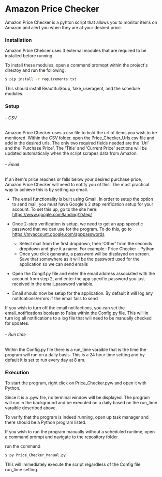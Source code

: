 # Amazon Price Checker

Amazon Price Checker is a pyhton script that allows you to monitor items on Amazon and alert you when they are at your desired price.

### Installation

Amazon Price Chekcer uses 3 external modules that are required to be installed before running.

To install these modules, open a command promopt within the project's directoy and run the following: 

```sh
$ pip install -r requirements.txt
```

This should install BeautifulSoup, fake_useragent, and the schedule modules.

### Setup

###### - CSV
Amazon Price Checker uses a csv file to hold the url of items you wish to be monitored. Within the CSV folder, open the Price_Checker_Urls.csv file and add in the desired urls. The only two required fields needed are the 'Url' and the 'Purchase Price'. The 'Title' and 'Current Price' sections will be updated automatically when the script scrapes data from Amazon. 

###### - Email
If an item's price reaches or falls below your desired purchase price, Amazon Price Checker will need to notify you of this. The most practical way to achieve this is by setting up email. 

* The email functionality is built using Gmail. In order to setup the option to send mail, you must have Google's 2 step verification setup for your account. To set this up, go to the site here: https://www.google.com/landing/2step/

* Once 2-step verification is setup, we need to get an app specefic password that we can use for the program. To do this, go to https://myaccount.google.com/apppasswords

    * Select mail from the first dropdown, then 'Other' from the seconds dropdown and give it a name. For example : Price Checker - Python 
    * Once you click generate, a password will be displayed on screen. Save that somewhere as it will be the password used for the application so we can send emails

* Open the Congif.py file and enter the email address associated with the account from step 2, and enter the app specific password you just received in the email_password variable.

* Email should now be setup for the application. By default it will log any notifcations/errors if the email fails to send 

If you wish to turn off the email notifactions, you can set the email_notifications boolean to False within the Config.py file. This will in turn log all notifications to a log file that will need to be manually checked for updates. 

###### - Run time
Within the Config.py file there is a run_time varaible that is the time the program will run on a daily basis. This is a 24 hour time setting and by default it is set to run every day at 8 am. 


### Execution

To start the program, right click on Price_Checker.pyw and open it with Python.

Since it is a .pyw file, no terminal window will be displayed. The program will run in the background and be executed on a daily based on the run_time varaible described above. 

To verify that the program is indeed running, open up task manager and there should be a Python program listed.

If you wish to run the program manually without a scheduled runtime, open a command prompt and navigate to the repository folder.
 
run the command:
```sh
$ py Price_Checker_Manual.py
```

This will immediately execute the script regardless of the Config file run_time setting. 

